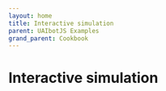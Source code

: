 ```yaml
---
layout: home
title: Interactive simulation
parent: UAIbotJS Examples
grand_parent: Cookbook
---
```


# Interactive simulation